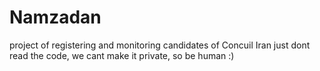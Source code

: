 # Namzadan
project of registering and monitoring candidates of Concuil Iran 
just dont read the code, we cant make it private, so be human :)
